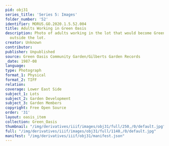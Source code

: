 ```yaml
---
pid: obj31
series_title: 'Series 5: Images'
folder_number: '52'
identifier: MORUS.GO.2020.1.5.52.004
title: Adults Working in Green Oasis
description: Photo of adults working in the lot that would become Green Oasis from
  outside the lot.
creator: Unknown
contributor:
publisher: Unpublished
source: Green Oasis Community Garden/Gilberts Garden Records
_date: 1987-08
language:
type: Photograph
format_1: Physical
format_2: TIFF
relation:
coverage: Lower East Side
subject_1: Lots
subject_2: Garden Development
subject_3: Garden Members
copyright: Free Open Source
order: '31'
layout: oasis_item
collection: Green_Oasis
thumbnail: "/img/derivatives/iiif/images/obj31/full/250,/0/default.jpg"
full: "/img/derivatives/iiif/images/obj31/full/1140,/0/default.jpg"
manifest: "/img/derivatives/iiif/obj31/manifest.json"
---
```


